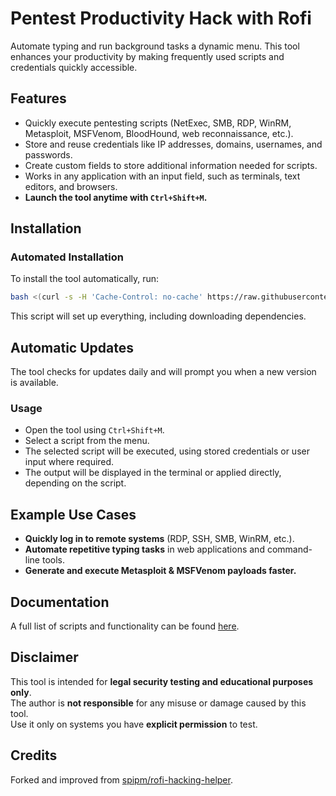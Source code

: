 # Pentest Productivity Hack with Rofi

Automate typing and run background tasks a dynamic menu. 
This tool enhances your productivity by making frequently used scripts and credentials quickly accessible.

## Features

- Quickly execute pentesting scripts (NetExec, SMB, RDP, WinRM, Metasploit, MSFVenom, BloodHound, web reconnaissance, etc.).
- Store and reuse credentials like IP addresses, domains, usernames, and passwords.
- Create custom fields to store additional information needed for scripts.
- Works in any application with an input field, such as terminals, text editors, and browsers.
- **Launch the tool anytime with `Ctrl+Shift+M`.**

## Installation

### Automated Installation

To install the tool automatically, run:

```bash
bash <(curl -s -H 'Cache-Control: no-cache' https://raw.githubusercontent.com/dvdknaap/rofi-hacking-helper/main/install.sh) "$(pwd)"
```

This script will set up everything, including downloading dependencies.

## Automatic Updates

The tool checks for updates daily and will prompt you when a new version is available.

### Usage
- Open the tool using `Ctrl+Shift+M`.
- Select a script from the menu.
- The selected script will be executed, using stored credentials or user input where required.
- The output will be displayed in the terminal or applied directly, depending on the script.

## Example Use Cases

- **Quickly log in to remote systems** (RDP, SSH, SMB, WinRM, etc.).
- **Automate repetitive typing tasks** in web applications and command-line tools.
- **Generate and execute Metasploit & MSFVenom payloads faster.**

## Documentation

A full list of scripts and functionality can be found [here](https://dvdknaap.github.io/rofi-hacking-helper/).

## Disclaimer

This tool is intended for **legal security testing and educational purposes only**.  
The author is **not responsible** for any misuse or damage caused by this tool.  
Use it only on systems you have **explicit permission** to test.

## Credits

Forked and improved from [spipm/rofi-hacking-helper](https://github.com/spipm/rofi-hacking-helper).
